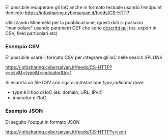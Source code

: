 E' possibile recuperare gli IoC anche in formato testuale usando l'endpoint dedicato
https://infosharing.cybersaiyan.it/feeds/CS-HTTP

Utilizzando Minemeld per la pubblicazione, questi dati si possono "manipolare" usando parametri GET che sono [descritti qui](https://live.paloaltonetworks.com/t5/MineMeld-Articles/Parameters-for-the-output-feeds/ta-p/146170) (es. export in CSV, field particolari etc)

### Esempio CSV
E' possibile usare il formato CSV per integrare gli IoC nelle search SPLUNK

https://infosharing.cybersaiyan.it/feeds/CS-HTTP?v=csv&f=type&f=indicator&tr=1

Si esporta un file CSV con riga di intestazione _type,indicator_ dove
* _type_ è il tipo di IoC (es. domain, URL, IPv4)
* _indicator_ è l'IoC
### Esempio JSON
Di seguito l'output in formato JSON

https://infosharing.cybersaiyan.it/feeds/CS-HTTP?v=json

